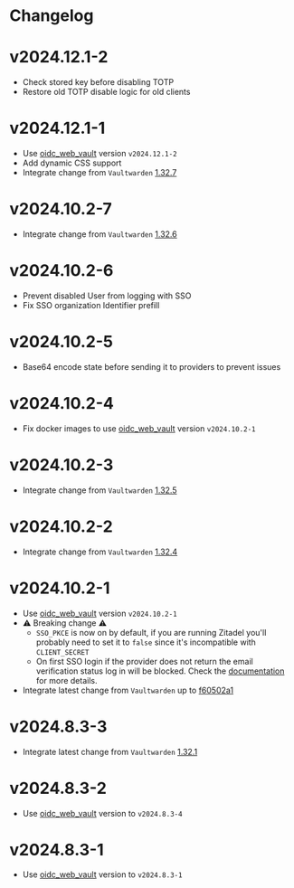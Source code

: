 # Changelog

# v2024.12.1-2

- Check stored key before disabling TOTP
- Restore old TOTP disable logic for old clients

# v2024.12.1-1

- Use [oidc_web_vault](https://github.com/Timshel/oidc_web_vault) version `v2024.12.1-2`
- Add dynamic CSS support
- Integrate change from `Vaultwarden` [1.32.7](https://github.com/dani-garcia/vaultwarden/tree/1.32.7)

# v2024.10.2-7

- Integrate change from `Vaultwarden` [1.32.6](https://github.com/dani-garcia/vaultwarden/tree/1.32.6)

# v2024.10.2-6

- Prevent disabled User from logging with SSO
- Fix SSO organization Identifier prefill

# v2024.10.2-5

- Base64 encode state before sending it to providers to prevent issues

# v2024.10.2-4

- Fix docker images to use [oidc_web_vault](https://github.com/Timshel/oidc_web_vault) version `v2024.10.2-1`

# v2024.10.2-3

- Integrate change from `Vaultwarden` [1.32.5](https://github.com/dani-garcia/vaultwarden/tree/1.32.5)

# v2024.10.2-2

- Integrate change from `Vaultwarden` [1.32.4](https://github.com/dani-garcia/vaultwarden/tree/1.32.4)

# v2024.10.2-1

- Use [oidc_web_vault](https://github.com/Timshel/oidc_web_vault) version `v2024.10.2-1`
- :warning: Breaking change :warning:
  - `SSO_PKCE` is now on by default, if you are running Zitadel you'll probably need to set it to `false` since it's incompatible with `CLIENT_SECRET`
  - On first SSO login if the provider does not return the email verification status log in will be blocked.
    Check the [documentation](https://github.com/Timshel/vaultwarden/blob/main/SSO.md#on-sso_allow_unknown_email_verification) for more details.
- Integrate latest change from `Vaultwarden` up to [f60502a1](https://github.com/dani-garcia/vaultwarden/commit/f60502a17e578cbfcd98bfd4763dc054948c1662)

# v2024.8.3-3

- Integrate latest change from `Vaultwarden` [1.32.1](https://github.com/dani-garcia/vaultwarden/tree/1.32.1)

# v2024.8.3-2

- Use [oidc_web_vault](https://github.com/Timshel/oidc_web_vault) version to `v2024.8.3-4`

# v2024.8.3-1

- Use [oidc_web_vault](https://github.com/Timshel/oidc_web_vault) version to `v2024.8.3-1`
